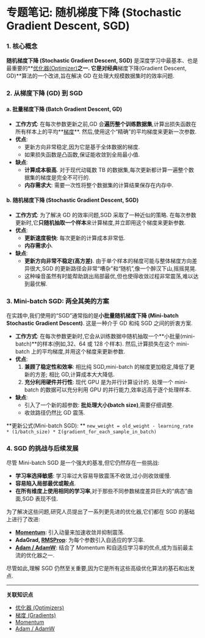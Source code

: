 # 专题笔记: 随机梯度下降 (Stochastic Gradient Descent, SGD)

### 1. 核心概念

**随机梯度下降 (Stochastic Gradient Descent, SGD)** 是深度学习中最基本、也是最重要的**[优化器(Optimizer)](./Lecture2-Optimizers.md)**之一. 它是对经典**梯度下降(Gradient Descent, GD)**算法的一个改进,旨在解决 GD 在处理大规模数据集时的效率问题. 

### 2. 从梯度下降 (GD) 到 SGD

#### a. 批量梯度下降 (Batch Gradient Descent, GD)
*   **工作方式**: 在每次参数更新之前,GD 会**遍历整个训练数据集**,计算出损失函数在所有样本上的平均**[梯度](./Lecture2-Gradients.md)**. 然后,使用这个“精确”的平均梯度来更新一次参数. 
*   **优点**: 
    *   更新方向非常稳定,因为它是基于全体数据的梯度. 
    *   如果损失函数是凸函数,保证能收敛到全局最小值. 
*   **缺点**: 
    *   **计算成本极高**. 对于现代动辄数 TB 的数据集,每次更新都计算一遍整个数据集的梯度是完全不可行的. 
    *   **内存需求大**: 需要一次性将整个数据集的计算结果保存在内存中. 

#### b. 随机梯度下降 (Stochastic Gradient Descent, SGD)
*   **工作方式**: 为了解决 GD 的效率问题,SGD 采取了一种近似的策略. 在每次参数更新时,它**只随机抽取一个样本**来计算梯度,并立即用这个梯度来更新参数. 
*   **优点**: 
    *   **更新速度极快**: 每次更新的计算成本非常低. 
    *   **内存需求小**. 
*   **缺点**: 
    *   **更新方向非常不稳定(高方差)**. 由于单个样本的梯度可能与整体梯度方向差异很大,SGD 的更新路径会非常“嘈杂”和“随机”,像一个醉汉下山,摇摇晃晃. 
    *   这种噪音虽然有时能帮助跳出局部最优,但也使得收敛过程非常震荡,难以达到最优解. 

### 3. Mini-batch SGD: 两全其美的方案

在实践中,我们使用的“SGD”通常指的是**小批量随机梯度下降 (Mini-batch Stochastic Gradient Descent)**. 这是一种介于 GD 和纯 SGD 之间的折衷方案. 

*   **工作方式**: 在每次参数更新时,它会从训练数据中随机抽取一个**小批量(mini-batch)**的样本(例如,32、64 或 128 个样本). 然后,计算损失在这个 mini-batch 上的平均梯度,并用这个梯度来更新参数. 
*   **优点**: 
    1.  **兼顾了稳定性和效率**: 相比纯 SGD,mini-batch 的梯度更加稳定,降低了更新的方差; 相比 GD,计算成本大大降低. 
    2.  **充分利用硬件并行性**: 现代 GPU 是为并行计算设计的. 处理一个 mini-batch 的数据可以充分利用 GPU 的并行能力,效率远高于逐个处理样本. 
*   **缺点**: 
    *   引入了一个新的超参数: **批处理大小(batch size)**,需要仔细调整. 
    *   收敛路径仍然比 GD 震荡. 

**更新公式(Mini-batch SGD): **
`new_weight = old_weight - learning_rate * (1/batch_size) * Σ(gradient_for_each_sample_in_batch)`

### 4. SGD 的挑战与后续发展

尽管 Mini-batch SGD 是一个强大的基准,但它仍然存在一些挑战: 
*   **学习率选择敏感**: 学习率过大容易导致震荡不收敛,过小则收敛缓慢. 
*   **容易陷入局部最优或鞍点**. 
*   **在所有维度上使用相同的学习率**,对于那些不同参数梯度差异巨大的“病态”曲面,SGD 表现不佳. 

为了解决这些问题,研究人员提出了一系列更先进的优化器,它们都在 SGD 的基础上进行了改进: 
*   **[Momentum](./Lecture2-Momentum.md)**: 引入动量来加速收敛并抑制震荡. 
*   **AdaGrad, [RMSProp](./Lecture2-RMSProp.md)**: 为每个参数引入自适应的学习率. 
*   **[Adam / AdamW](./Lecture2-Adam-AdamW.md)**: 结合了 Momentum 和自适应学习率的优点,成为当前最主流的优化器之一. 

尽管如此,理解 SGD 仍然至关重要,因为它是所有这些高级优化算法的基石和出发点. 

---
**关联知识点**
*   [优化器 (Optimizers)](./Lecture2-Optimizers.md)
*   [梯度 (Gradients)](./Lecture2-Gradients.md)
*   [Momentum](./Lecture2-Momentum.md)
*   [Adam / AdamW](./Lecture2-Adam-AdamW.md)